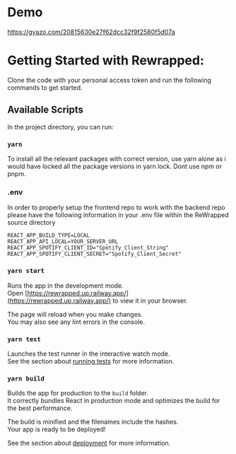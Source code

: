 # Demo
https://gyazo.com/20815630e27f62dcc32f9f2580f5d07a

# Getting Started with Rewrapped:

Clone the code with your personal access token and run the following commands to get started.

## Available Scripts

In the project directory, you can run:

### `yarn`

To install all the relevant packages with correct version, use yarn alone as i would have locked all the package versions in yarn lock. Dont use npm or pnpm.

### .env

In order to properly setup the frontend repo to work with the backend repo please have the following information in your .env file within the ReWrapped source directory

```
REACT_APP_BUILD_TYPE=LOCAL
REACT_APP_API_LOCAL=YOUR_SERVER_URL
REACT_APP_SPOTIFY_CLIENT_ID="Spotify_Client_String"
REACT_APP_SPOTIFY_CLIENT_SECRET="Spotify_Client_Secret"
```

### `yarn start`

Runs the app in the development mode.\
Open [https://rewrapped.up.railway.app/](https://rewrapped.up.railway.app/) to view it in your browser.

The page will reload when you make changes.\
You may also see any lint errors in the console.

### `yarn test`

Launches the test runner in the interactive watch mode.\
See the section about [running tests](https://facebook.github.io/create-react-app/docs/running-tests) for more information.

### `yarn build`

Builds the app for production to the `build` folder.\
It correctly bundles React in production mode and optimizes the build for the best performance.

The build is minified and the filenames include the hashes.\
Your app is ready to be deployed!

See the section about [deployment](https://facebook.github.io/create-react-app/docs/deployment) for more information.
